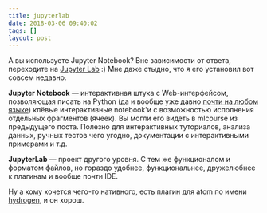 ```yaml
---
title: jupyterlab
date: 2018-03-06 09:40:02
tags: []
layout: post
---
```


А вы используете Jupyter Notebook? Вне зависимости от ответа, переходите на [Jupyter Lab](https://github.com/jupyterlab/jupyterlab) :) Мне даже стыдно, что я его установил вот совсем недавно.

**Jupyter Notebook** — интерактивная штука с Web-интерфейсом, позволяющая писать на Python (да и вообще уже давно [почти на любом языке](https://github.com/jupyter/jupyter/wiki/Jupyter-kernels)) клёвые интерактивные notebook'и с возможностью исполнения отдельных фрагментов (ячеек). Вы могли его видеть в mlcourse из предыдущего поста. Полезно для интерактивных туториалов, анализа данных, ручных тестов чего угодно, документации с интерактивными примерами и т.д.

**JupyterLab** — проект другого уровня. С тем же функционалом и форматом файлов, но гораздо удобнее, функциональнее, дружелюбнее к плагинам и вообще почти IDE.

Ну а кому хочется чего-то нативного, есть плагин для atom по имени [hydrogen](https://atom.io/packages/hydrogen), и он хорош.
